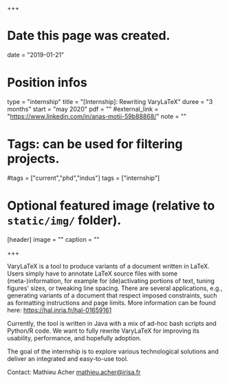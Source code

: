 +++
# Date this page was created.
date = "2019-01-21"

# Position infos
type = "internship"
title = "[Internship]: Rewriting VaryLaTeX"
duree = "3 months"
start = "may 2020"
pdf = ""
#external_link = "https://www.linkedin.com/in/anas-motii-59b88868/"
note = ""

# Tags: can be used for filtering projects.
#tags = ["current","phd","indus"]
tags = ["internship"]

# Optional featured image (relative to `static/img/` folder).
[header]
image = ""
caption = ""

+++

VaryLaTeX is a tool to produce variants of a document written in LaTeX. 
Users simply have to annotate LaTeX source files with some (meta-)information, for example for (de)activating portions of text, tuning figures' sizes, or tweaking line spacing. 
There are several applications, e.g., generating variants of a document that respect imposed constraints, such as formatting instructions and page limits. 
More information can be found here: https://hal.inria.fr/hal-01659161 

Currently, the tool is written in Java with a mix of ad-hoc bash scripts and Python/R code. 
We want to fully rewrite VaryLaTeX for improving its usability, performance, and hopefully adoption. 

The goal of the internship is to explore various technological solutions and deliver an integrated and easy-to-use tool.

Contact: Mathieu Acher mathieu.acher@irisa.fr 
